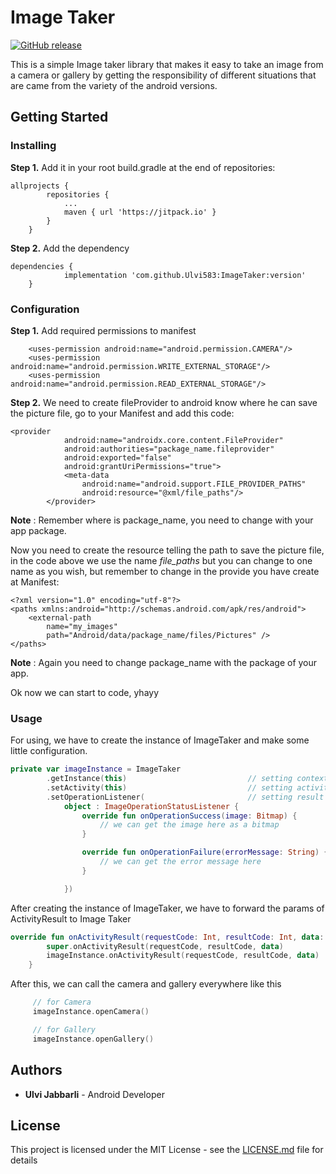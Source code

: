 # Image Taker

[![GitHub release](https://img.shields.io/github/release/Naereen/StrapDown.js.svg)](https://https://github.com/Ulvi583/ImageTaker/releases/)


This is a simple Image taker library that makes it easy to take an image from a camera or gallery by getting the responsibility of different situations that are came from the variety of the android versions.

## Getting Started

### Installing

**Step 1.** Add it in your root build.gradle at the end of repositories:
```
allprojects {
		repositories {
			...
			maven { url 'https://jitpack.io' }
		}
	}
```

**Step 2.** Add the dependency

```
dependencies {
   	        implementation 'com.github.Ulvi583:ImageTaker:version'
   	}
```

### Configuration

**Step 1.** Add required permissions to manifest

```
    <uses-permission android:name="android.permission.CAMERA"/>
    <uses-permission android:name="android.permission.WRITE_EXTERNAL_STORAGE"/>
    <uses-permission android:name="android.permission.READ_EXTERNAL_STORAGE"/> 
```

**Step 2.** We need to create fileProvider to android know where he can save the picture file, go to your Manifest and add this code:

```
<provider
            android:name="androidx.core.content.FileProvider"
            android:authorities="package_name.fileprovider"
            android:exported="false"
            android:grantUriPermissions="true">
            <meta-data
                android:name="android.support.FILE_PROVIDER_PATHS"
                android:resource="@xml/file_paths"/>
        </provider>
```

**Note** : Remember where is package_name, you need to change with your app package.

Now you need to create the resource telling the path to save the picture file, in the code above we use the name _file_paths_ but you can change to one name as you wish, but remember to change in the provide you have create at Manifest:

```
<?xml version="1.0" encoding="utf-8"?>
<paths xmlns:android="http://schemas.android.com/apk/res/android">
    <external-path
        name="my_images"
        path="Android/data/package_name/files/Pictures" />
</paths>
```
**Note** : Again you need to change package_name with the package of your app.

Ok now we can start to code, yhayy

### Usage

For using, we have to create the instance of ImageTaker and make some little configuration.

```kotlin
private var imageInstance = ImageTaker
        .getInstance(this)                           // setting context of current state
        .setActivity(this)                           // setting activity
        .setOperationListener(                       // setting result listener to library and receive result according to state
            object : ImageOperationStatusListener {
                override fun onOperationSuccess(image: Bitmap) {
                    // we can get the image here as a bitmap
                }

                override fun onOperationFailure(errorMessage: String) {
                    // we can get the error message here
                }

            })
```
After creating the instance of ImageTaker, we have to forward the params of ActivityResult to Image Taker

```kotlin
override fun onActivityResult(requestCode: Int, resultCode: Int, data: Intent?) {
        super.onActivityResult(requestCode, resultCode, data)
        imageInstance.onActivityResult(requestCode, resultCode, data)       // here we are forwarding the params to ImageTaker
    }
```

After this, we can call the camera and gallery everywhere like this

```kotlin
     // for Camera
     imageInstance.openCamera() 

     // for Gallery   
     imageInstance.openGallery() 
```

## Authors

- __Ulvi Jabbarli__ - Android Developer

## License

This project is licensed under the MIT License - see the [LICENSE.md](https://github.com/Ulvi583/ImageTaker/blob/master/LICENSE) file for details


